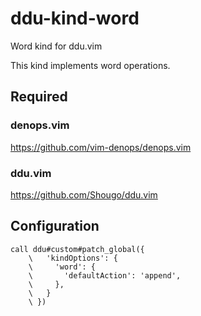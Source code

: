# ddu-kind-word

Word kind for ddu.vim

This kind implements word operations.

## Required

### denops.vim

https://github.com/vim-denops/denops.vim

### ddu.vim

https://github.com/Shougo/ddu.vim

## Configuration

```vim
call ddu#custom#patch_global({
    \   'kindOptions': {
    \     'word': {
    \       'defaultAction': 'append',
    \     },
    \   }
    \ })
```
